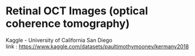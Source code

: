 # Retinal OCT Images (optical coherence tomography) <br>
Kaggle - University of California San Diego<br>
link : https://www.kaggle.com/datasets/paultimothymooney/kermany2018
